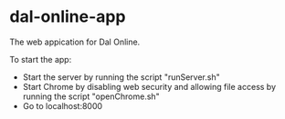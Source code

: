 # dal-online-app
The web appication for Dal Online.

To start the app:
- Start the server by running the script "runServer.sh"
- Start Chrome by disabling web security and allowing file access by running the script "openChrome.sh"
- Go to localhost:8000
